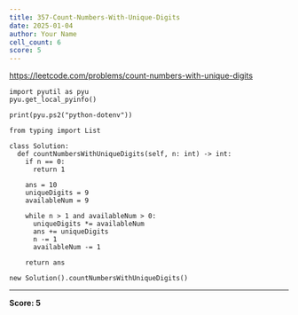 ```yaml
---
title: 357-Count-Numbers-With-Unique-Digits
date: 2025-01-04
author: Your Name
cell_count: 6
score: 5
---
```


https://leetcode.com/problems/count-numbers-with-unique-digits


```
import pyutil as pyu
pyu.get_local_pyinfo()
```


```
print(pyu.ps2("python-dotenv"))
```


```
from typing import List
```


```
class Solution:
  def countNumbersWithUniqueDigits(self, n: int) -> int:
    if n == 0:
      return 1

    ans = 10
    uniqueDigits = 9
    availableNum = 9

    while n > 1 and availableNum > 0:
      uniqueDigits *= availableNum
      ans += uniqueDigits
      n -= 1
      availableNum -= 1

    return ans
```


```
new Solution().countNumbersWithUniqueDigits()
```


---
**Score: 5**